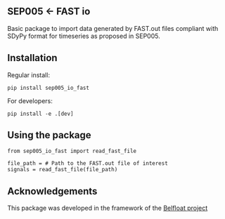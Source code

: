 SEP005 <- FAST io
-----------------

Basic package to import data generated by FAST.out files compliant with
SDyPy format for timeseries as proposed in SEP005.

Installation
------------
Regular install:
```
pip install sep005_io_fast
```
For developers:
```
pip install -e .[dev]
```

Using the package
-----------------

```
from sep005_io_fast import read_fast_file

file_path = # Path to the FAST.out file of interest
signals = read_fast_file(file_path)
```
Acknowledgements
----------------
This package was developed in the framework of the
[Belfloat project](https://www.owi-lab.be/bel-float)
